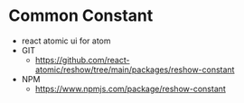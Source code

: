 Common Constant 
===============
   * react atomic ui for atom 
   * GIT
      * https://github.com/react-atomic/reshow/tree/main/packages/reshow-constant 
   * NPM
      * https://www.npmjs.com/package/reshow-constant

